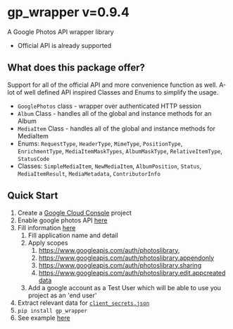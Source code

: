 # gp_wrapper v=0.9.4
A Google Photos API wrapper library

* Official API is already supported

## What does this package offer?
Support for all of the official API and more convenience function as well.
A-lot of well defined API inspired Classes and Enums to simplify the usage.
* `GooglePhotos` class - wrapper over authenticated HTTP session
* `Album` Class - handles all of the global and instance methods for an Album
* `MediaItem` Class - handles all of the global and instance methods for MediaItem
* Enums: `RequestType`, `HeaderType`, `MimeType`, `PositionType`, `EnrichmentType`, `MediaItemMaskTypes`, `AlbumMaskType`, `RelativeItemType`, `StatusCode`
* Classes: `SimpleMediaItem`, `NewMediaItem`, `AlbumPosition`, `Status`, `MediaItemResult`, `MediaMetadata`, `ContributorInfo`
## Quick Start
1. Create a [Google Cloud Console](https://console.cloud.google.com/) project
2. Enable google photos API [here](https://console.cloud.google.com/apis/library/photoslibrary.googleapis.com)
3. Fill information [here](https://console.cloud.google.com/apis/credentials/consent)
    1.  Fill application name and detail
    2. Apply scopes
        1. https://www.googleapis.com/auth/photoslibrary,
        2. https://www.googleapis.com/auth/photoslibrary.appendonly
        3. https://www.googleapis.com/auth/photoslibrary.sharing
        4. https://www.googleapis.com/auth/photoslibrary.edit.appcreateddata
    3. Add a google account as a Test User which will be able to use you project as an 'end user'
3. Extract relevant data for [`client_secrets.json`](./READMES/client_secrets_example.json)
2. `pip install gp_wrapper`
3. See example [here](./READMES/example.md)